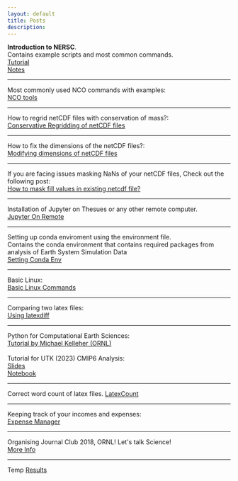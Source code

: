 ```yaml
---
layout: default
title: Posts 
description: 
---
```

**Introduction to NERSC**. <br>
Contains example scripts and most common commands. <br>
[Tutorial](https://sharma-bharat.github.io/Posts_Online/NERSC_Tutorial.html)<br>
[Notes](https://sharma-bharat.github.io/Posts_Online/Intro_to_NERSC.html)

<hr>

Most commonly used NCO commands with examples: <br>
[NCO tools](https://sharma-bharat.github.io/Posts_Online/nco_tools.html)

<hr>

How to regrid netCDF files with conservation of mass?: <br>
[Conservative Regridding of netCDF files](https://sharma-bharat.github.io/Posts_Online/regrid_netcdf.html)

<hr>

How to fix the dimensions of the netCDF files?: <br>
[Modifying dimensions of netCDF files](https://sharma-bharat.github.io/Posts_Online/netcdf_modification.html)

<hr>

If you are facing issues masking NaNs of your netCDF files, Check out the following post: <br>
[How to mask fill values in existing netcdf file?](https://sharma-bharat.github.io/Posts_Online/mask_fillvalue.html)


<hr>

Installation of Jupyter on Thesues or any other remote computer. <br>
[Jupyter On Remote](https://sharma-bharat.github.io/Posts_Online/Jupyter_On_Theseus.html)

<hr>

Setting up conda enviroment using the environment file. <br>
Contains the conda environment that contains required packages from analysis of Earth System Simulation Data <br>
[Setting Conda Env](https://sharma-bharat.github.io/Posts_Online/conda_env.html)

<hr>

Basic Linux: <br>
[Basic Linux Commands](https://sharma-bharat.github.io/Posts_Online/basic_linux.html)

<hr>

Comparing two latex files: <br>
[Using latexdiff](https://sharma-bharat.github.io/Posts_Online/latexdiff.html)

<hr>

Python for Computational Earth Sciences: <br>
[Tutorial by Michael Kelleher (ORNL)](https://code.ornl.gov/pyces/pyces-2021) <br>
<br>
Tutorial for UTK (2023) CMIP6 Analysis: <br>
[Slides](https://docs.google.com/presentation/d/1HMX8UHSFLMG0bS5-2OkjnS9jubD_4eOBIN7EuV1Uns8/edit?usp=sharing) <br> 
[Notebook](https://github.com/sharma-bharat/Tutorials_by_Bharat/blob/main/UTK_2023.ipynb) <br> 

<hr>

Correct word count of latex files.
[LatexCount](https://www.ctan.org/pkg/latexcount)

<hr>

Keeping track of your incomes and expenses: <br>
[Expense Manager](https://sharma-bharat.github.io/Posts_Online/expense_manager.html)

<hr>

Organising Journal Club 2018, ORNL! Let's talk Science! <br>
[More Info](https://www.climatemodeling.org/~bharat/journal_club.html)


<hr>

Temp
[Results](Posts_Online/Reading_Annual_Files.html)